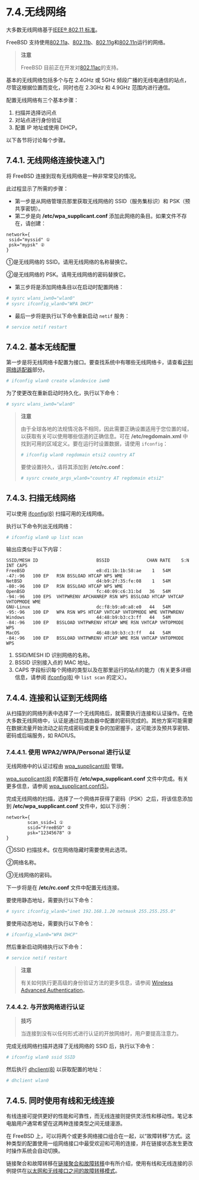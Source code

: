 # 7.4.无线网络

大多数无线网络基于[IEEE® 802.11 标准](https://en.wikipedia.org/wiki/IEEE_802.11)。

FreeBSD 支持使用[802.11a](https://en.wikipedia.org/wiki/IEEE_802.11a-1999)、[802.11b](https://en.wikipedia.org/wiki/IEEE_802.11b-1999)、[802.11g](https://en.wikipedia.org/wiki/IEEE_802.11g-2003)和[802.11n](https://en.wikipedia.org/wiki/IEEE_802.11n-2009)运行的网络。

> **注意**
>
> FreeBSD 目前正在开发对[802.11ac](https://en.wikipedia.org/wiki/IEEE_802.11ac-2013)的支持。 

基本的无线网络包括多个与在 2.4GHz 或 5GHz 频段广播的无线电通信的站点，尽管这根据位置而变化，同时也在 2.3GHz 和 4.9GHz 范围内进行通信。

配置无线网络有三个基本步骤：

1. 扫描并选择访问点
2. 对站点进行身份验证
3. 配置 IP 地址或使用 DHCP。

以下各节将讨论每个步骤。

## 7.4.1. 无线网络连接快速入门

将 FreeBSD 连接到现有无线网络是一种非常常见的情况。

此过程显示了所需的步骤：

- 第一步是从网络管理员那里获取无线网络的 SSID（服务集标识）和 PSK（预共享密钥）。
- 第二步是向 **/etc/wpa_supplicant.conf** 添加此网络的条目。如果文件不存在，请创建：

```plaintext
network={
 ssid="myssid" ①
 psk="mypsk" ② 
}
```

①是无线网络的 SSID。请用无线网络的名称替换它。                                          

②是无线网络的 PSK。请用无线网络的密码替换它。

- 第三步将是添加网络条目以在启动时配置网络： 

```bash
# sysrc wlans_iwn0="wlan0"
# sysrc ifconfig_wlan0="WPA DHCP"
```

- 最后一步将是执行以下命令重新启动 `netif` 服务：

```bash
# service netif restart
```

## 7.4.2. 基本无线配置

第一步是将无线网络卡配置为接口。要查找系统中有哪些无线网络卡，请查看[识别网络适配器](https://docs.freebsd.org/en/books/handbook/network/#config-identify-network-adapter)部分。

```bash
# ifconfig wlan0 create wlandevice iwm0
```

为了使更改在重新启动时持久化，执行以下命令：

```bash
# sysrc wlans_iwn0="wlan0"
```

> **注意**
>
> 由于全球各地的法规情况各不相同，因此需要正确设置适用于您位置的域，以获取有关可以使用哪些信道的正确信息。可在 **/etc/regdomain.xml** 中找到可用的区域定义。要在运行时设置数据，请使用 `ifconfig`：
> 
> ```bash
> # ifconfig wlan0 regdomain etsi2 country AT
> ```
> 
> 要使设置持久，请将其添加到 **/etc/rc.conf**：
> 
> ```bash
> # sysrc create_args_wlan0="country AT regdomain etsi2"
> ```

## 7.4.3. 扫描无线网络

可以使用 [ifconfig(8)](https://man.freebsd.org/cgi/man.cgi?query=ifconfig&sektion=8&format=html) 扫描可用的无线网络。

执行以下命令列出无线网络：

```bash
# ifconfig wlan0 up list scan
```

输出应类似于以下内容：

```plaintext
SSID/MESH ID                      BSSID              CHAN RATE    S:N     INT CAPS
FreeBSD                           e8:d1:1b:1b:58:ae    1   54M  -47:-96   100 EP   RSN BSSLOAD HTCAP WPS WME
NetBSD                            d4:b9:2f:35:fe:08    1   54M  -80:-96   100 EP   RSN BSSLOAD HTCAP WPS WME
OpenBSD                           fc:40:09:c6:31:bd   36   54M  -94:-96   100 EPS  VHTPWRENV APCHANREP RSN WPS BSSLOAD HTCAP VHTCAP VHTOPMODE WME
GNU-Linux                         dc:f8:b9:a0:a8:e0   44   54M  -95:-96   100 EP   WPA RSN WPS HTCAP VHTCAP VHTOPMODE WME VHTPWRENV
Windows                           44:48:b9:b3:c3:ff   44   54M  -84:-96   100 EP   BSSLOAD VHTPWRENV HTCAP WME RSN VHTCAP VHTOPMODE WPS
MacOS                             46:48:b9:b3:c3:ff   44   54M  -84:-96   100 EP   BSSLOAD VHTPWRENV HTCAP WME RSN VHTCAP VHTOPMODE WPS
```

1. SSID/MESH ID 识别网络的名称。
2. BSSID 识别接入点的 MAC 地址。
3. CAPS 字段标识每个网络的类型以及在那里运行的站点的能力（有关更多详细信息，请参阅 [ifconfig(8)](https://man.freebsd.org/cgi/man.cgi?query=ifconfig&sektion=8&format=html) 中 `list scan` 的定义）。

## 7.4.4. 连接和认证到无线网络

从扫描到的网络列表中选择了一个无线网络后，就需要执行连接和认证操作。在绝大多数无线网络中，认证是通过在路由器中配置的密码完成的。其他方案可能需要在数据流量开始流动之前完成密码或更复杂的加密握手，这可能涉及预共享密钥、密码或后端服务，如 RADIUS。

### 7.4.4.1. 使用 WPA2/WPA/Personal 进行认证

无线网络中的认证过程由 [wpa_supplicant(8)](https://man.freebsd.org/cgi/man.cgi?query=wpa_supplicant&sektion=8&format=html) 管理。

[wpa_supplicant(8)](https://man.freebsd.org/cgi/man.cgi?query=wpa_supplicant&sektion=8&format=html) 的配置将在 **/etc/wpa_supplicant.conf** 文件中完成。有关更多信息，请参阅 [wpa_supplicant.conf(5)](https://man.freebsd.org/cgi/man.cgi?query=wpa_supplicant.conf&sektion=5&format=html)。

完成无线网络的扫描，选择了一个网络并获得了密码（PSK）之后，将该信息添加到 **/etc/wpa_supplicant.conf** 文件中，如以下示例：

```plaintext
network={
        scan_ssid=1 ①
        ssid="FreeBSD" ②
        psk="12345678" ③
}
```

①SSID 扫描技术。仅在网络隐藏时需要使用此选项。

②网络名称。                                

③无线网络的密码。                       

下一步将是在 **/etc/rc.conf** 文件中配置无线连接。

要使用静态地址，需要执行以下命令：

```bash
# sysrc ifconfig_wlan0="inet 192.168.1.20 netmask 255.255.255.0"
```

要使用动态地址，需要执行以下命令：

```bash
# ifconfig_wlan0="WPA DHCP"
```

然后重新启动网络执行以下命令：

```bash
# service netif restart
```

> **注意**
>
> 有关如何执行更高级的身份验证方法的更多信息，请参阅 [Wireless Advanced Authentication](https://docs.freebsd.org/en/books/handbook/advanced-networking/#network-advanced-wireless)。

### 7.4.4.2. 与开放网络进行认证

> **技巧**
> 
>当连接到没有以任何形式进行认证的开放网络时，用户要提高注意力。


完成无线网络扫描并选择了无线网络的 SSID 后，执行以下命令：

```bash
# ifconfig wlan0 ssid SSID
```

然后执行 [dhclient(8)](https://man.freebsd.org/cgi/man.cgi?query=dhclient&sektion=8&format=html) 以获取配置的地址：

```bash
# dhclient wlan0
```

## 7.4.5. 同时使用有线和无线连接

有线连接可提供更好的性能和可靠性，而无线连接则提供灵活性和移动性。笔记本电脑用户通常希望在这两种连接类型之间无缝漫游。

在 FreeBSD 上，可以将两个或更多网络接口组合在一起，以“故障转移”方式。这种类型的配置使用一组网络接口中最受欢迎和可用的连接，并在链接状态发生更改时操作系统会自动切换。

链接聚合和故障转移在[链接聚合和故障转移](https://docs.freebsd.org/en/books/handbook/advanced-networking/#network-aggregation)中有所介绍，使用有线和无线连接的示例提供在[以太网和无线接口之间的故障转移模式](https://docs.freebsd.org/en/books/handbook/advanced-networking/#networking-lagg-wired-and-wireless)。
